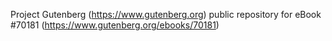 Project Gutenberg (https://www.gutenberg.org) public repository for
eBook #70181 (https://www.gutenberg.org/ebooks/70181)
